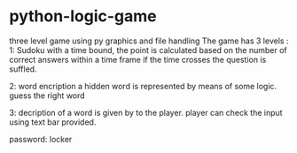 # python-logic-game
three level game using py graphics and file handling
The game has 3 levels :
1: Sudoku with a time bound, the point is calculated based on the number of correct answers within a time frame if the time crosses the question is suffled.

2: word encription a hidden word is represented by means of some logic. guess the right word

3: decription of a word is given by to the player. player can check the input using text bar provided.

password: locker 
